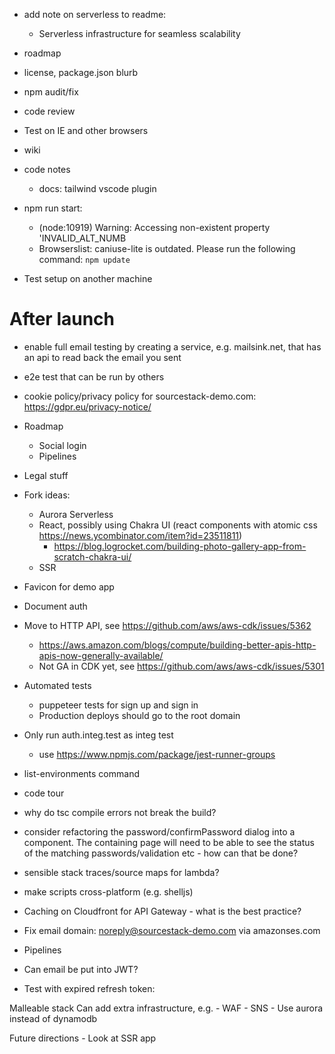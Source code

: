 - add note on serverless to readme:

    - Serverless infrastructure for seamless scalability

- roadmap
- license, package.json blurb
- npm audit/fix
- code review
- Test on IE and other browsers
- wiki
- code notes
  - docs: tailwind vscode plugin

- npm run start: 
  - (node:10919) Warning: Accessing non-existent property 'INVALID_ALT_NUMB
  - Browserslist: caniuse-lite is outdated. Please run the following command: `npm update`

- Test setup on another machine


# After launch


- enable full email testing by creating a service, e.g. mailsink.net, that has an api to read back the email you sent
- e2e test that can be run by others
- cookie policy/privacy policy for sourcestack-demo.com: https://gdpr.eu/privacy-notice/
- Roadmap 
  - Social login
  - Pipelines
- Legal stuff
- Fork ideas:
  - Aurora Serverless
  - React, possibly using Chakra UI (react components with atomic css https://news.ycombinator.com/item?id=23511811)
    - https://blog.logrocket.com/building-photo-gallery-app-from-scratch-chakra-ui/
  - SSR
- Favicon for demo app
- Document auth
- Move to HTTP API, see https://github.com/aws/aws-cdk/issues/5362
  - https://aws.amazon.com/blogs/compute/building-better-apis-http-apis-now-generally-available/
  - Not GA in CDK yet, see https://github.com/aws/aws-cdk/issues/5301
- Automated tests
  - puppeteer tests for sign up and sign in
  - Production deploys should go to the root domain
- Only run auth.integ.test as integ test
  - use https://www.npmjs.com/package/jest-runner-groups
- list-environments command
- code tour
- why do tsc compile errors not break the build?
- consider refactoring the password/confirmPassword dialog into a component. The containing page will need to be able to see the status of the matching passwords/validation etc - how can that be done?
- sensible stack traces/source maps for lambda?
- make scripts cross-platform (e.g. shelljs)
- Caching on Cloudfront for API Gateway - what is the best practice?

- Fix email domain: noreply@sourcestack-demo.com via amazonses.com 
- Pipelines
- Can email be put into JWT?
- Test with expired refresh token: 


Malleable stack
    Can add extra infrastructure, e.g.
        - WAF
        - SNS
        - Use aurora instead of dynamodb

Future directions
    - Look at SSR app
